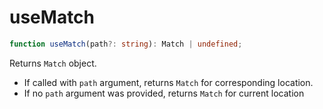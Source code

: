 # useMatch

```ts
function useMatch(path?: string): Match | undefined;
```

Returns `Match` object.

- If called with `path` argument, returns `Match` for corresponding location.
- If no `path` argument was provided, returns `Match` for current location
